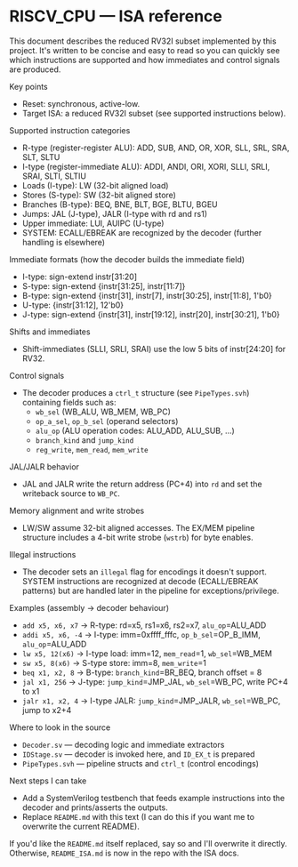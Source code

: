 # RISCV_CPU — ISA reference

This document describes the reduced RV32I subset implemented by this project. It's written to be concise and easy to read so you can quickly see which instructions are supported and how immediates and control signals are produced.

Key points
- Reset: synchronous, active-low.
- Target ISA: a reduced RV32I subset (see supported instructions below).

Supported instruction categories
- R-type (register-register ALU): ADD, SUB, AND, OR, XOR, SLL, SRL, SRA, SLT, SLTU
- I-type (register-immediate ALU): ADDI, ANDI, ORI, XORI, SLLI, SRLI, SRAI, SLTI, SLTIU
- Loads (I-type): LW (32-bit aligned load)
- Stores (S-type): SW (32-bit aligned store)
- Branches (B-type): BEQ, BNE, BLT, BGE, BLTU, BGEU
- Jumps: JAL (J-type), JALR (I-type with rd and rs1)
- Upper immediate: LUI, AUIPC (U-type)
- SYSTEM: ECALL/EBREAK are recognized by the decoder (further handling is elsewhere)

Immediate formats (how the decoder builds the immediate field)
- I-type: sign-extend instr[31:20]
- S-type: sign-extend {instr[31:25], instr[11:7]}
- B-type: sign-extend {instr[31], instr[7], instr[30:25], instr[11:8], 1'b0}
- U-type: {instr[31:12], 12'b0}
- J-type: sign-extend {instr[31], instr[19:12], instr[20], instr[30:21], 1'b0}

Shifts and immediates
- Shift-immediates (SLLI, SRLI, SRAI) use the low 5 bits of instr[24:20] for RV32.

Control signals
- The decoder produces a `ctrl_t` structure (see `PipeTypes.svh`) containing fields such as:
  - `wb_sel` (WB_ALU, WB_MEM, WB_PC)
  - `op_a_sel`, `op_b_sel` (operand selectors)
  - `alu_op` (ALU operation codes: ALU_ADD, ALU_SUB, ...)
  - `branch_kind` and `jump_kind`
  - `reg_write`, `mem_read`, `mem_write`

JAL/JALR behavior
- JAL and JALR write the return address (PC+4) into `rd` and set the writeback source to `WB_PC`.

Memory alignment and write strobes
- LW/SW assume 32-bit aligned accesses. The EX/MEM pipeline structure includes a 4-bit write strobe (`wstrb`) for byte enables.

Illegal instructions
- The decoder sets an `illegal` flag for encodings it doesn't support. SYSTEM instructions are recognized at decode (ECALL/EBREAK patterns) but are handled later in the pipeline for exceptions/privilege.

Examples (assembly -> decoder behaviour)
- `add x5, x6, x7`   -> R-type: rd=x5, rs1=x6, rs2=x7, `alu_op`=ALU_ADD
- `addi x5, x6, -4`  -> I-type: imm=0xffff_fffc, `op_b_sel`=OP_B_IMM, `alu_op`=ALU_ADD
- `lw x5, 12(x6)`    -> I-type load: imm=12, `mem_read`=1, `wb_sel`=WB_MEM
- `sw x5, 8(x6)`     -> S-type store: imm=8, `mem_write`=1
- `beq x1, x2, 8`    -> B-type: `branch_kind`=BR_BEQ, branch offset = 8
- `jal x1, 256`      -> J-type: `jump_kind`=JMP_JAL, `wb_sel`=WB_PC, write PC+4 to x1
- `jalr x1, x2, 4`   -> I-type JALR: `jump_kind`=JMP_JALR, `wb_sel`=WB_PC, jump to x2+4

Where to look in the source
- `Decoder.sv` — decoding logic and immediate extractors
- `IDStage.sv`  — decoder is invoked here, and `ID_EX_t` is prepared
- `PipeTypes.svh` — pipeline structs and `ctrl_t` (control encodings)

Next steps I can take
- Add a SystemVerilog testbench that feeds example instructions into the decoder and prints/asserts the outputs.
- Replace `README.md` with this text (I can do this if you want me to overwrite the current README).

If you'd like the `README.md` itself replaced, say so and I'll overwrite it directly. Otherwise, `README_ISA.md` is now in the repo with the ISA docs.

